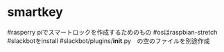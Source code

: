 # smartkey
#rasperry piでスマートロックを作成するためのもの
#osはraspbian-stretch
#slackbotをinstall
#slackbot/plugins/__init__.py　の空のファイルを別途作成
